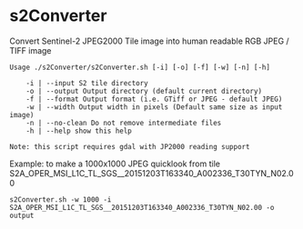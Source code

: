 # s2Converter

Convert Sentinel-2 JPEG2000 Tile image into human readable RGB JPEG / TIFF image

    Usage ./s2Converter/s2Converter.sh [-i] [-o] [-f] [-w] [-n] [-h]

        -i | --input S2 tile directory
        -o | --output Output directory (default current directory)
        -f | --format Output format (i.e. GTiff or JPEG - default JPEG)
        -w | --width Output width in pixels (Default same size as input image)
        -n | --no-clean Do not remove intermediate files
        -h | --help show this help

    Note: this script requires gdal with JP2000 reading support

Example: to make a 1000x1000 JPEG quicklook from tile S2A_OPER_MSI_L1C_TL_SGS__20151203T163340_A002336_T30TYN_N02.00

    s2Converter.sh -w 1000 -i S2A_OPER_MSI_L1C_TL_SGS__20151203T163340_A002336_T30TYN_N02.00 -o output
